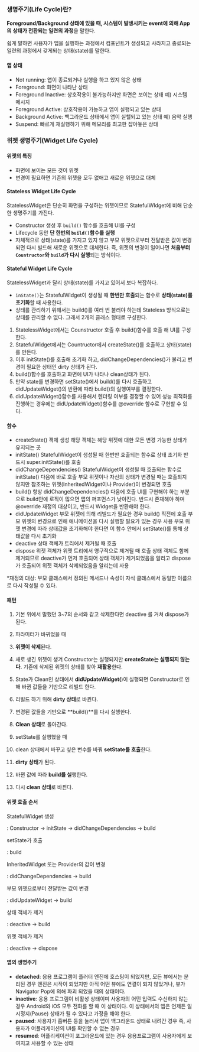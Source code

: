 ### 생명주기(Life Cycle)란?

**Foreground/Background 상태에 있을 때, 시스템이 발생시키는 event에 의해 App의 상태가 전환되는 일련의 과정**을 말한다. 

쉽게 말하면 사용자가 앱을 실행하는 과정에서 컴포넌트가 생성되고 사라지고 종료되는 일련의 과정에서 갖게되는 상태(state)를 말한다. 

#### 앱 상태

- Not running: 앱이 종료되거나 실행을 하고 있지 않은 상태
- Foreground: 화면이 나타난 상태
- Foreground Inactive: 상호작용이 불가능하지만 화면은 보이는 상태
예) 시스템 메시지
- Foreground Active: 상호작용이 가능하고 앱이 실행되고 있는 상태
- Background Active: 백그라운드 상태에서 앱이 실핼되고 있는 상태
예) 음악 실행
- Suspend: 빠르게 재실행하기 위해 메모리를 최고한 잡아놓은 상태

### 위젯 생명주기(Widget Life Cycle)

#### 위젯의 특징

- 화면에 보이는 모든 것이 위젯
- 변경이 필요하면 기존의 위젯을 모두 없애고 새로운 위젯으로 대체

#### Stateless Widget Life Cycle

StatelessWIdget은 단순히 화면을 구성하는 위젯이므로 StatefulWIdget에 비해 단순한 생명주기를 가진다. 

- Constructor 생성 후 `build()` 함수를 호출해 UI를 구성
- Lifecycle 동안 **단 한번의 `build()`함수를 실행**
- 자체적으로 상태(state)를 가지고 있지 않고 부모 위젯으로부터 전달받은 값이 변경되면 다시 빌드해 새로운 위젯으로 대체한다. 즉, 위젯의 변경이 일어나면 **처음부터 `Countructor`와 `build`가 다시 실행**되는 방식이다.


#### Stateful Widget Life Cycle

StatelessWidget과 달리 상태(state)를 가지고 있어서 보다 복잡하다. 

- `inState()`는 StatefulWidget이 생성될 때 **한번만 호출**되는 함수로 **상태(state)를 초기화**할 때 사용한다.
- 상태를 관리하기 위해서는 build()를 여러 번 불러야 하는데 Stateless 방식으로는 상태를 관리할 수 없다. 
그래서 2개의 클래스 형태로 구성한다.

1. StatelessWidget에서는 Counstructor 호출 후 build()함수를 호출 해 UI를 구성한다. 
2. StatefulWidget에서는 Countructor에서 createState()를 호출하고 상태(state)를 만든다. 
3. 이후 initState()를 호출해 초기화 하고, didChangeDependencies()가 불리고 변경이 필요한 상태인 dirty 상태가 된다. 
4. build()함수를 호출하고 화면에 UI가 나타나 clean상태가 된다. 
5. 만약 state를 변경하면 setState()에서 build()를 다시 호출하고 didUpdateWidget()의 반환에 따라 build()의 실행여부를 결정한다. 
6. didUpdateWidget()함수를 사용해서 렌더링 여부를 결정할 수 있어 성능 최적화를 진행하는 경우에는 didUpdateWidget()함수를 @override 함수로 구현할 수 있다. 

#### 함수

- createState()
객체 생성
해당 객체는 해당 위젯에 대한 모든 변경 가능한 상태가 유지되는 곳
- initState()
StatefulWidget이 생성될 때 한번만 호출되는 함수로 상태 초기화
반드시 super.initState()를 호출
- didChangeDependencies()
StatefulWidget이 생성될 때 호출되는 함수로 initState() 다음에 바로 호출
부모 위젯이나 자신의 상태가 변경될 때는 호출되지 않지만 참조하는 위젯(InheritedWidget이나 Provider)이 변경되면 호출
- build()
항상 didChangeDependencies() 다음에 호출
UI를 구현해야 하는 부분으로 build안에 로직이 많으면 앱의 퍼포먼스가 낮아진다. 
반드시 존재해야 하며 @override 재정의 대상이고, 반드시 Widget을 반환해야 한다.
- didUpdateWidget
부모 위젯에 의해 리빌드가 필요한 경우 build() 직전에 호출
부모 위젯의 변경으로 인해 애니메이션을 다시 실행할 필요가 있는 경우 사용
부모 위젯 변경에 따라 상태값을 초기화해야 한다면 이 함수 안에서 setState()를 통해 상태값을 다시 초기화
- deactive
상태 객체가 트리에서 제거될 때 호출
- dispose
위젯 객체가 위젯 트리에서 영구적으로 제거될 때 호출
상태 객체도 함께 제거되므로 deactive가 먼저 호출되어 상태 객체가 제거되었음을 알리고 dispose가 호출되어 위젯 객체가 삭제되었음을 알리는데 사용

*재정의 대상: 부모 클래스에서 정의된 메서드나 속성이 자식 클래스에서 동일한 이름으로 다시 작성될 수 있다. 

#### 패턴

1. 기본
위에서 말했던 3~7의 순서와 같고 삭제한다면 deactive 를 거쳐 dispose가 된다. 

2. 파라미터가 바뀌었을 때
1. **위젯이 삭제**된다. 
2. 새로 생긴 위젯이 생겨 Constructor는 실행되지만 **createState는 실행되지 않는다.** 
    기존에 삭제된 위젯의 상태를 찾아 **재활용**한다. 
3. State가 Clean인 상태에서 **didUpdateWidget(**)이 실행되면 Constructor로 인해 바뀐 값들을 기반으로 리빌드 한다. 
4. 리빌드 하기 위해 **dirty 상태**로 바뀐다. 
5. 변경된 값들을 기반으로 **build()**를 다시 실행한다.
6. **Clean 상태**로 돌아간다. 

3. setState를 실행했을 때
1. clean 상태에서 바꾸고 싶은 변수를 바꿔 **setState를 호출**한다.
2. **dirty 상태**가 된다. 
3. 바뀐 값에 따라 **build를 실**행한다.
4. 다시 **clean 상태**로 바뀐다. 

#### 위젯 호출 순서

StatefulWidget 생성

: Constructor → initState → didChangeDependencies → build

setState가 호출

: build

InheritedWidget 또는 Provider의 값이 변경

: didChangeDependencies → build

부모 위젯으로부터 전달받는 값이 변경

: didUpdateWidget → build

상태 객체가 제거

: deactive → build

위젯 객체가 제거

: deactive → dispose

#### 앱의 생명주기

- **detached**: 응용 프로그램이 플러터 엔진에 호스팅이 되었지만, 모든 뷰에서는 분리된 경우
엔진은 시작이 되었지만 아직 어떤 뷰에도 연결이 되지 않았거나, 뷰가 Navigator Pop에 의해 파괴 되었을 때의 상태이다.
- **inactive**: 응용 프로그램이 비활성 상태이며 사용자의 어떤 입력도 수신하지 않는 경우
Android와 iOS 모두 전화를 할 때 이 상태이다. 
이 상태에서의 앱은 언제든 일시정지(Pause) 상태가 될 수 있다고 가정을 해야 한다.
- **paused**: 사용자가 홈버튼 등을 눌러서 앱이 백그라운드 상태로 내려간 경우
즉, 사용자가 어플리케이션의 UI를 확인할 수 없는 경우
- **resumed**: 어플리케이션이 포그라운드에 있는 경우
응용프로그램이 사용자에게 보여지고 사용할 수 있는 상태
